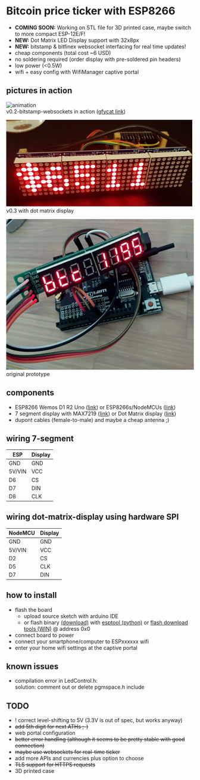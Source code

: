 # Bitcoin price ticker with ESP8266

* **COMING SOON:** Working on STL file for 3D printed case, maybe switch to more compact ESP-12E/F!
* **NEW:** Dot Matrix LED Display support with 32x8px
* **NEW:** bitstamp & bitfinex websocket interfacing for real time updates!
* cheap components (total cost ~6 USD)
* no soldering required (order display with pre-soldered pin headers)
* low power (<0.5W)
* wifi + easy config with WifiManager captive portal

## pictures in action
![animation](https://thumbs.gfycat.com/VainBeautifulAcornwoodpecker-size_restricted.gif)  
v0.2-bitstamp-websockets in action ([gfycat link](https://gfycat.com/gifs/detail/VainBeautifulAcornwoodpecker))


![picture](btc-ticker-esp8266-matrix32.jpg)  
v0.3 with dot matrix display


![picture](btc-ticker-esp8266.jpg)  
original prototype

## components
* ESP8266 Wemos D1 R2 Uno ([link](http://s.click.aliexpress.com/e/cN7TWnfi)) or ESP8266s/NodeMCUs ([link](http://s.click.aliexpress.com/e/bqhV6bqg))
* 7 segment display with MAX7219 ([link](http://s.click.aliexpress.com/e/7uottDW)) or Dot Matrix display ([link](http://s.click.aliexpress.com/e/Jckdk7Q))
* dupont cables (female-to-male) and maybe a cheap antenna ;)

## wiring 7-segment

ESP | Display
--- | ---
GND | GND
5V/VIN | VCC
D6  | CS
D7  | DIN
D8  | CLK

## wiring dot-matrix-display using hardware SPI

NodeMCU | Display
---     | ---
GND     | GND
5V/VIN  | VCC
D2      | CS
D5      | CLK
D7      | DIN

## how to install
- flash the board
  * upload source sketch with arduino IDE
  * or flash binary [(download)](https://github.com/nebman/btc-ticker-esp8266/releases) with [esptool (python)](https://github.com/espressif/esptool) or [flash download tools (WIN)](https://espressif.com/en/support/download/other-tools) @ address 0x0
- connect board to power 
- connect your smartphone/computer to ESPxxxxxx wifi
- enter your home wifi settings at the captive portal

## known issues

- compilation error in LedControl.h:  
solution: comment out or delete pgmspace.h include


## TODO

* ! correct level-shifting to 5V (3.3V is out of spec, but works anyway)
* ~~add 5th digit for next ATHs ;-)~~
* web portal configuration 
* ~~better error handling (although it seems to be pretty stable with good connection)~~
* ~~maybe use websockets for real-time ticker~~
* add more APIs and currencies plus option to choose
* ~~TLS support for HTTPS requests~~
* 3D printed case

